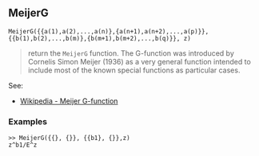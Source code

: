 ## MeijerG

```
MeijerG({{a(1),a(2),...,a(n)},{a(n+1),a(n+2),...,a(p)}},{{b(1),b(2),...,b(m)},{b(m+1),b(m+2),...,b(q)}}, z)
```

> return the `MeijerG` function. The G-function was introduced by Cornelis Simon Meijer (1936) as a very general function intended to include most of the known special functions as particular cases. 

See: 
* [Wikipedia - Meijer G-function](https://en.wikipedia.org/wiki/Meijer_G-function) 

### Examples

```
>> MeijerG({{}, {}}, {{b1}, {}},z)
z^b1/E^z
```
